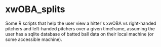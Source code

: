 # xwOBA_splits
Some R scripts that help the user view a hitter's xwOBA vs right-handed pitchers and left-handed pitchers over a given timeframe, assuming the user has a sqlite database of batted ball data on their local machine (or some accessible machine).
